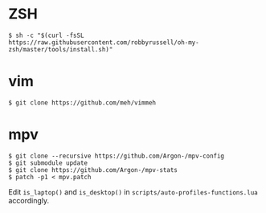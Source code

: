 # ZSH
`$ sh -c "$(curl -fsSL https://raw.githubusercontent.com/robbyrussell/oh-my-zsh/master/tools/install.sh)"`

# vim
`$ git clone https://github.com/meh/vimmeh`

# mpv
```
$ git clone --recursive https://github.com/Argon-/mpv-config
$ git submodule update
$ git clone https://github.com/Argon-/mpv-stats
$ patch -p1 < mpv.patch
```

Edit `is_laptop()` and `is_desktop()` in
`scripts/auto-profiles-functions.lua` accordingly.
